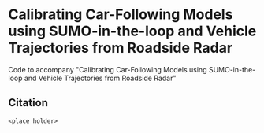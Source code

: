 # Calibrating Car-Following Models using SUMO-in-the-loop and Vehicle Trajectories from Roadside Radar
Code to accompany "Calibrating Car-Following Models using SUMO-in-the-loop and Vehicle Trajectories from Roadside Radar"

## Citation

```tex
<place holder>
```
